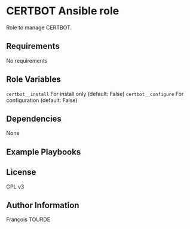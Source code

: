 CERTBOT Ansible role
========================

Role to manage CERTBOT.

Requirements
------------

No requirements

Role Variables
--------------

`certbot__install` For install only (default: False)
`certbot__configure` For configuration  (default: False)

Dependencies
------------

None

Example Playbooks
-----------------

License
-------

GPL v3

Author Information
------------------

François TOURDE
